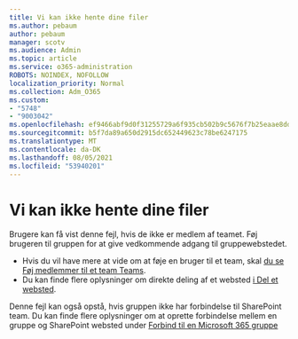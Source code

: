 ```yaml
---
title: Vi kan ikke hente dine filer
ms.author: pebaum
author: pebaum
manager: scotv
ms.audience: Admin
ms.topic: article
ms.service: o365-administration
ROBOTS: NOINDEX, NOFOLLOW
localization_priority: Normal
ms.collection: Adm_O365
ms.custom:
- "5748"
- "9003042"
ms.openlocfilehash: ef9466abf9d0f31255729a6f935cb502b9c5676f7b25eaae8dd299e0788ecd81
ms.sourcegitcommit: b5f7da89a650d2915dc652449623c78be6247175
ms.translationtype: MT
ms.contentlocale: da-DK
ms.lasthandoff: 08/05/2021
ms.locfileid: "53940201"
---
```

# <a name="we-cant-get-your-files"></a>Vi kan ikke hente dine filer

Brugere kan få vist denne fejl, hvis de ikke er medlem af teamet. Føj brugeren til gruppen for at give vedkommende adgang til gruppewebstedet.

- Hvis du vil have mere at vide om at føje en bruger til et team, skal [du se Føj medlemmer til et team Teams](https://support.office.com/article/add-people-to-a-team-aff2249d-b456-4bc3-81e7-52327b6b38e9).
- Du kan finde flere oplysninger om direkte deling af et websted [i Del et websted](https://support.office.com/article/Share-a-site-958771A8-D041-4EB8-B51C-AFEA2EAE3658).

Denne fejl kan også opstå, hvis gruppen ikke har forbindelse til SharePoint team. Du kan finde flere oplysninger om at oprette forbindelse mellem en gruppe og SharePoint websted under [Forbind til en Microsoft 365 gruppe](https://docs.microsoft.com/sharepoint/dev/transform/modernize-connect-to-office365-group)